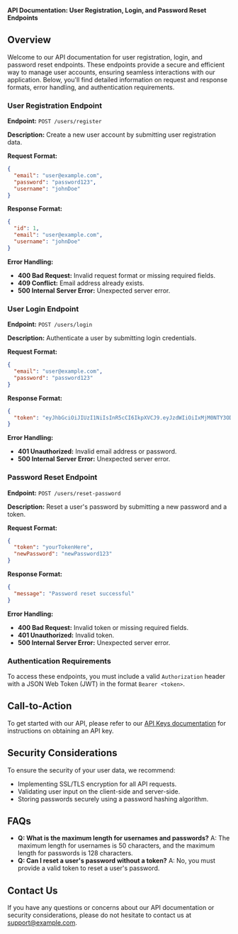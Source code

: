 **API Documentation: User Registration, Login, and Password Reset Endpoints**

**Overview**
------------

Welcome to our API documentation for user registration, login, and password reset endpoints. These endpoints provide a secure and efficient way to manage user accounts, ensuring seamless interactions with our application. Below, you'll find detailed information on request and response formats, error handling, and authentication requirements.

### User Registration Endpoint

**Endpoint:** `POST /users/register`

**Description:** Create a new user account by submitting user registration data.

**Request Format:**

```json
{
  "email": "user@example.com",
  "password": "password123",
  "username": "johnDoe"
}
```

**Response Format:**

```json
{
  "id": 1,
  "email": "user@example.com",
  "username": "johnDoe"
}
```

**Error Handling:**

*   **400 Bad Request:** Invalid request format or missing required fields.
*   **409 Conflict:** Email address already exists.
*   **500 Internal Server Error:** Unexpected server error.

### User Login Endpoint

**Endpoint:** `POST /users/login`

**Description:** Authenticate a user by submitting login credentials.

**Request Format:**

```json
{
  "email": "user@example.com",
  "password": "password123"
}
```

**Response Format:**

```json
{
  "token": "eyJhbGciOiJIUzI1NiIsInR5cCI6IkpXVCJ9.eyJzdWIiOiIxMjM0NTY3ODkwIiwibmFtZSI6IkpvaG4gRG9lIiwiaWF0IjoxNTE2MjM5MDIyfQ.SflKxwRJSMeKKF2QT4fwpMeJf36POk6yJV_adQssw5c"
}
```

**Error Handling:**

*   **401 Unauthorized:** Invalid email address or password.
*   **500 Internal Server Error:** Unexpected server error.

### Password Reset Endpoint

**Endpoint:** `POST /users/reset-password`

**Description:** Reset a user's password by submitting a new password and a token.

**Request Format:**

```json
{
  "token": "yourTokenHere",
  "newPassword": "newPassword123"
}
```

**Response Format:**

```json
{
  "message": "Password reset successful"
}
```

**Error Handling:**

*   **400 Bad Request:** Invalid token or missing required fields.
*   **401 Unauthorized:** Invalid token.
*   **500 Internal Server Error:** Unexpected server error.

### Authentication Requirements

To access these endpoints, you must include a valid `Authorization` header with a JSON Web Token (JWT) in the format `Bearer <token>`.

**Call-to-Action**
----------------

To get started with our API, please refer to our [API Keys documentation](/api-keys) for instructions on obtaining an API key.

**Security Considerations**
-------------------------

To ensure the security of your user data, we recommend:

*   Implementing SSL/TLS encryption for all API requests.
*   Validating user input on the client-side and server-side.
*   Storing passwords securely using a password hashing algorithm.

**FAQs**
------

*   **Q: What is the maximum length for usernames and passwords?**
    A: The maximum length for usernames is 50 characters, and the maximum length for passwords is 128 characters.
*   **Q: Can I reset a user's password without a token?**
    A: No, you must provide a valid token to reset a user's password.

**Contact Us**
--------------

If you have any questions or concerns about our API documentation or security considerations, please do not hesitate to contact us at [support@example.com](mailto:support@example.com).